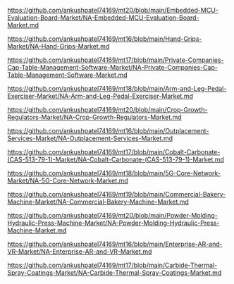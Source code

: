 <p><a href="https://github.com/ankushpatel74169/mt20/blob/main/Embedded-MCU-Evaluation-Board-Market/NA-Embedded-MCU-Evaluation-Board-Market.md">https://github.com/ankushpatel74169/mt20/blob/main/Embedded-MCU-Evaluation-Board-Market/NA-Embedded-MCU-Evaluation-Board-Market.md</a></p><p><a href="https://github.com/ankushpatel74169/mt16/blob/main/Hand-Grips-Market/NA-Hand-Grips-Market.md">https://github.com/ankushpatel74169/mt16/blob/main/Hand-Grips-Market/NA-Hand-Grips-Market.md</a></p><p><a href="https://github.com/ankushpatel74169/mt17/blob/main/Private-Companies-Cap-Table-Management-Software-Market/NA-Private-Companies-Cap-Table-Management-Software-Market.md">https://github.com/ankushpatel74169/mt17/blob/main/Private-Companies-Cap-Table-Management-Software-Market/NA-Private-Companies-Cap-Table-Management-Software-Market.md</a></p><p><a href="https://github.com/ankushpatel74169/mt18/blob/main/Arm-and-Leg-Pedal-Exerciser-Market/NA-Arm-and-Leg-Pedal-Exerciser-Market.md">https://github.com/ankushpatel74169/mt18/blob/main/Arm-and-Leg-Pedal-Exerciser-Market/NA-Arm-and-Leg-Pedal-Exerciser-Market.md</a></p><p><a href="https://github.com/ankushpatel74169/mt20/blob/main/Crop-Growth-Regulators-Market/NA-Crop-Growth-Regulators-Market.md">https://github.com/ankushpatel74169/mt20/blob/main/Crop-Growth-Regulators-Market/NA-Crop-Growth-Regulators-Market.md</a></p><p><a href="https://github.com/ankushpatel74169/mt16/blob/main/Outplacement-Services-Market/NA-Outplacement-Services-Market.md">https://github.com/ankushpatel74169/mt16/blob/main/Outplacement-Services-Market/NA-Outplacement-Services-Market.md</a></p><p><a href="https://github.com/ankushpatel74169/mt17/blob/main/Cobalt-Carbonate-(CAS-513-79-1)-Market/NA-Cobalt-Carbonate-(CAS-513-79-1)-Market.md">https://github.com/ankushpatel74169/mt17/blob/main/Cobalt-Carbonate-(CAS-513-79-1)-Market/NA-Cobalt-Carbonate-(CAS-513-79-1)-Market.md</a></p><p><a href="https://github.com/ankushpatel74169/mt18/blob/main/5G-Core-Network-Market/NA-5G-Core-Network-Market.md">https://github.com/ankushpatel74169/mt18/blob/main/5G-Core-Network-Market/NA-5G-Core-Network-Market.md</a></p><p><a href="https://github.com/ankushpatel74169/mt19/blob/main/Commercial-Bakery-Machine-Market/NA-Commercial-Bakery-Machine-Market.md">https://github.com/ankushpatel74169/mt19/blob/main/Commercial-Bakery-Machine-Market/NA-Commercial-Bakery-Machine-Market.md</a></p><p><a href="https://github.com/ankushpatel74169/mt20/blob/main/Powder-Molding-Hydraulic-Press-Machine-Market/NA-Powder-Molding-Hydraulic-Press-Machine-Market.md">https://github.com/ankushpatel74169/mt20/blob/main/Powder-Molding-Hydraulic-Press-Machine-Market/NA-Powder-Molding-Hydraulic-Press-Machine-Market.md</a></p><p><a href="https://github.com/ankushpatel74169/mt16/blob/main/Enterprise-AR-and-VR-Market/NA-Enterprise-AR-and-VR-Market.md">https://github.com/ankushpatel74169/mt16/blob/main/Enterprise-AR-and-VR-Market/NA-Enterprise-AR-and-VR-Market.md</a></p><p><a href="https://github.com/ankushpatel74169/mt17/blob/main/Carbide-Thermal-Spray-Coatings-Market/NA-Carbide-Thermal-Spray-Coatings-Market.md">https://github.com/ankushpatel74169/mt17/blob/main/Carbide-Thermal-Spray-Coatings-Market/NA-Carbide-Thermal-Spray-Coatings-Market.md</a></p>
